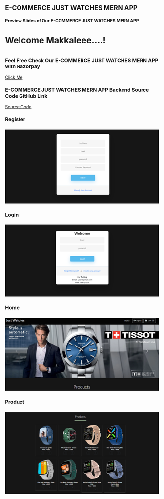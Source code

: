 <h2>E-COMMERCE JUST WATCHES MERN APP</h2>

<h4>Preview Slides of Our E-COMMERCE JUST WATCHES MERN APP </h4>

<h1>Welcome Makkaleee....!<h1/>
<h3>Feel Free Check Our E-COMMERCE JUST WATCHES MERN APP with Razorpay</h3>
<a href="https://just-watches.netlify.app">Click Me<a/>
<br/>
<h3>E-COMMERCE JUST WATCHES MERN APP Backend Source Code GitHub Link </h3>
<a href="https://github.com/KIRUBAHARAN8878M/E-commerce-BE">Source Code<a/>
<br/>
<h3>Register<h3/>
<img src="./register.png" alt="Pay">
<br/>
<h3>Login<h3/>
<img src="./login.png" alt="Home">
<br/>
<h3>Home<h3/>
<img src="./home.png" alt="Pay">
<br/>
<h3>Product<h3/>
<img src="./product.png" alt="Pay">
<br/>


